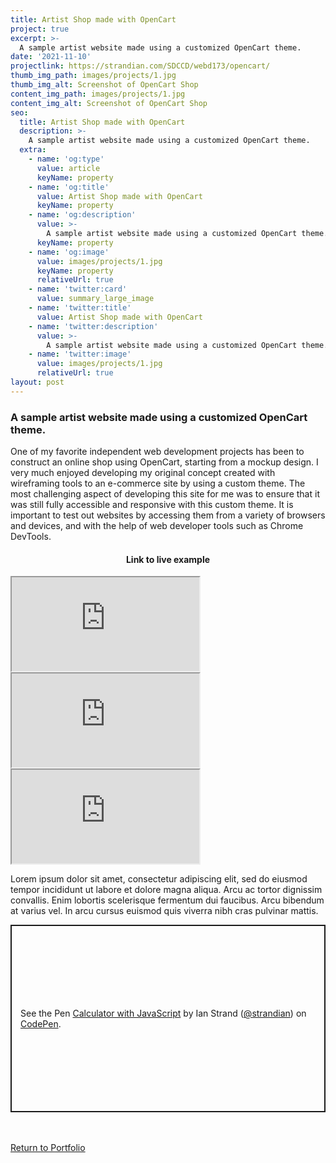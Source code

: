 ```yaml
---
title: Artist Shop made with OpenCart
project: true
excerpt: >-
  A sample artist website made using a customized OpenCart theme.
date: '2021-11-10'
projectlink: https://strandian.com/SDCCD/webd173/opencart/
thumb_img_path: images/projects/1.jpg
thumb_img_alt: Screenshot of OpenCart Shop
content_img_path: images/projects/1.jpg
content_img_alt: Screenshot of OpenCart Shop
seo:
  title: Artist Shop made with OpenCart
  description: >-
    A sample artist website made using a customized OpenCart theme.
  extra:
    - name: 'og:type'
      value: article
      keyName: property
    - name: 'og:title'
      value: Artist Shop made with OpenCart
      keyName: property
    - name: 'og:description'
      value: >-
        A sample artist website made using a customized OpenCart theme.
      keyName: property
    - name: 'og:image'
      value: images/projects/1.jpg
      keyName: property
      relativeUrl: true
    - name: 'twitter:card'
      value: summary_large_image
    - name: 'twitter:title'
      value: Artist Shop made with OpenCart
    - name: 'twitter:description'
      value: >-
        A sample artist website made using a customized OpenCart theme.
    - name: 'twitter:image'
      value: images/projects/1.jpg
      relativeUrl: true
layout: post
---
```


### A sample artist website made using a customized OpenCart theme.
One of my favorite independent web development projects has been to construct an online shop using OpenCart, starting from a mockup design. I very much enjoyed developing my original concept created with wireframing tools to an e-commerce site by using a custom theme. The most challenging aspect of developing this site for me was to ensure that it was still fully accessible and responsive with this custom theme. It is important to test out websites by accessing them from a variety of browsers and devices, and with the help of web developer tools such as Chrome DevTools. 

<h4 align="center">
Link to live example
</h4>
<div id="hideweb1">
  <div class="thumbnail-container" title="Web Development Portfolio"><a href="https://strandian.com/SDCCD/webd173/opencart/" target="_blank">
    <div class="thumbnail">
      <iframe src="https://strandian.com/SDCCD/webd173/opencart/" onload="this.style.opacity = 1"></iframe>
    </div>
    </a> </div>
</div>
<div id="hideweb2">
  <div class="thumbnail-container" title="Web Development Portfolio"><a href="https://strandian.com/SDCCD/webd173/opencart/" target="_blank">
    <div class="thumbnail">
      <iframe src="https://strandian.com/SDCCD/webd173/opencart/" onload="this.style.opacity = 1"></iframe>
    </div>
    </a> </div>
</div>
<div id="hideweb3">
  <div class="thumbnail-container" title="Web Development Portfolio"><a href="https://strandian.com/SDCCD/webd173/opencart/" target="_blank">
    <div class="thumbnail">
      <iframe src="https://strandian.com/SDCCD/webd173/opencart/" onload="this.style.opacity = 1"></iframe>
    </div>
    </a> </div>
</div>

Lorem ipsum dolor sit amet, consectetur adipiscing elit, sed do eiusmod tempor incididunt ut labore et dolore magna aliqua. Arcu ac tortor dignissim convallis. Enim lobortis scelerisque fermentum dui faucibus. Arcu bibendum at varius vel. In arcu cursus euismod quis viverra nibh cras pulvinar mattis.

<p class="codepen" data-height="300" data-default-tab="html,result" data-slug-hash="ZEXyOEj" data-user="strandian" style="height: 300px; box-sizing: border-box; display: flex; align-items: center; justify-content: center; border: 2px solid; margin: 1em 0; padding: 1em;">
  <span>See the Pen <a href="https://codepen.io/strandian/pen/ZEXyOEj">
  Calculator with JavaScript</a> by Ian Strand (<a href="https://codepen.io/strandian">@strandian</a>)
  on <a href="https://codepen.io">CodePen</a>.</span>
</p>

<br />
<br />
<a class="button" href="/portfolio/">
  Return to Portfolio
</a>

<script async src="https://cpwebassets.codepen.io/assets/embed/ei.js"></script>